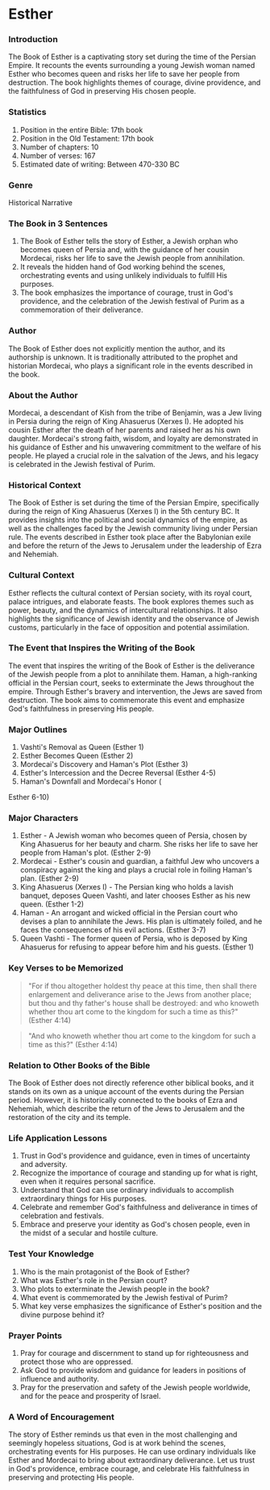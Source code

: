 # Esther

### Introduction

The Book of Esther is a captivating story set during the time of the Persian Empire. It recounts the events surrounding a young Jewish woman named Esther who becomes queen and risks her life to save her people from destruction. The book highlights themes of courage, divine providence, and the faithfulness of God in preserving His chosen people.

### Statistics

1. Position in the entire Bible: 17th book
2. Position in the Old Testament: 17th book
3. Number of chapters: 10
4. Number of verses: 167
5. Estimated date of writing: Between 470-330 BC

### Genre

Historical Narrative

### The Book in 3 Sentences

1. The Book of Esther tells the story of Esther, a Jewish orphan who becomes queen of Persia and, with the guidance of her cousin Mordecai, risks her life to save the Jewish people from annihilation.
2. It reveals the hidden hand of God working behind the scenes, orchestrating events and using unlikely individuals to fulfill His purposes.
3. The book emphasizes the importance of courage, trust in God's providence, and the celebration of the Jewish festival of Purim as a commemoration of their deliverance.

### Author

The Book of Esther does not explicitly mention the author, and its authorship is unknown. It is traditionally attributed to the prophet and historian Mordecai, who plays a significant role in the events described in the book.

### About the Author

Mordecai, a descendant of Kish from the tribe of Benjamin, was a Jew living in Persia during the reign of King Ahasuerus (Xerxes I). He adopted his cousin Esther after the death of her parents and raised her as his own daughter. Mordecai's strong faith, wisdom, and loyalty are demonstrated in his guidance of Esther and his unwavering commitment to the welfare of his people. He played a crucial role in the salvation of the Jews, and his legacy is celebrated in the Jewish festival of Purim.

### Historical Context

The Book of Esther is set during the time of the Persian Empire, specifically during the reign of King Ahasuerus (Xerxes I) in the 5th century BC. It provides insights into the political and social dynamics of the empire, as well as the challenges faced by the Jewish community living under Persian rule. The events described in Esther took place after the Babylonian exile and before the return of the Jews to Jerusalem under the leadership of Ezra and Nehemiah.

### Cultural Context

Esther reflects the cultural context of Persian society, with its royal court, palace intrigues, and elaborate feasts. The book explores themes such as power, beauty, and the dynamics of intercultural relationships. It also highlights the significance of Jewish identity and the observance of Jewish customs, particularly in the face of opposition and potential assimilation.

### The Event that Inspires the Writing of the Book

The event that inspires the writing of the Book of Esther is the deliverance of the Jewish people from a plot to annihilate them. Haman, a high-ranking official in the Persian court, seeks to exterminate the Jews throughout the empire. Through Esther's bravery and intervention, the Jews are saved from destruction. The book aims to commemorate this event and emphasize God's faithfulness in preserving His people.

### Major Outlines

1. Vashti's Removal as Queen (Esther 1)
2. Esther Becomes Queen (Esther 2)
3. Mordecai's Discovery and Haman's Plot (Esther 3)
4. Esther's Intercession and the Decree Reversal (Esther 4-5)
5. Haman's Downfall and Mordecai's Honor (

Esther 6-10)

### Major Characters

1. Esther - A Jewish woman who becomes queen of Persia, chosen by King Ahasuerus for her beauty and charm. She risks her life to save her people from Haman's plot. (Esther 2-9)
2. Mordecai - Esther's cousin and guardian, a faithful Jew who uncovers a conspiracy against the king and plays a crucial role in foiling Haman's plan. (Esther 2-9)
3. King Ahasuerus (Xerxes I) - The Persian king who holds a lavish banquet, deposes Queen Vashti, and later chooses Esther as his new queen. (Esther 1-2)
4. Haman - An arrogant and wicked official in the Persian court who devises a plan to annihilate the Jews. His plan is ultimately foiled, and he faces the consequences of his evil actions. (Esther 3-7)
5. Queen Vashti - The former queen of Persia, who is deposed by King Ahasuerus for refusing to appear before him and his guests. (Esther 1)

### Key Verses to be Memorized

> "For if thou altogether holdest thy peace at this time, then shall there enlargement and deliverance arise to the Jews from another place; but thou and thy father's house shall be destroyed: and who knoweth whether thou art come to the kingdom for such a time as this?" (Esther 4:14)

> "And who knoweth whether thou art come to the kingdom for such a time as this?" (Esther 4:14)

### Relation to Other Books of the Bible

The Book of Esther does not directly reference other biblical books, and it stands on its own as a unique account of the events during the Persian period. However, it is historically connected to the books of Ezra and Nehemiah, which describe the return of the Jews to Jerusalem and the restoration of the city and its temple.

### Life Application Lessons

1. Trust in God's providence and guidance, even in times of uncertainty and adversity.
2. Recognize the importance of courage and standing up for what is right, even when it requires personal sacrifice.
3. Understand that God can use ordinary individuals to accomplish extraordinary things for His purposes.
4. Celebrate and remember God's faithfulness and deliverance in times of celebration and festivals.
5. Embrace and preserve your identity as God's chosen people, even in the midst of a secular and hostile culture.

### Test Your Knowledge

1. Who is the main protagonist of the Book of Esther?
2. What was Esther's role in the Persian court?
3. Who plots to exterminate the Jewish people in the book?
4. What event is commemorated by the Jewish festival of Purim?
5. What key verse emphasizes the significance of Esther's position and the divine purpose behind it?

### Prayer Points

1. Pray for courage and discernment to stand up for righteousness and protect those who are oppressed.
2. Ask God to provide wisdom and guidance for leaders in positions of influence and authority.
3. Pray for the preservation and safety of the Jewish people worldwide, and for the peace and prosperity of Israel.

### A Word of Encouragement

The story of Esther reminds us that even in the most challenging and seemingly hopeless situations, God is at work behind the scenes, orchestrating events for His purposes. He can use ordinary individuals like Esther and Mordecai to bring about extraordinary deliverance. Let us trust in God's providence, embrace courage, and celebrate His faithfulness in preserving and protecting His people.
